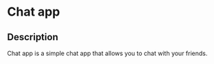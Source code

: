 # Chat app

## Description

Chat app is a simple chat app that allows you to chat with your friends.

